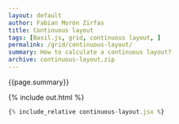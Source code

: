 ```yaml
---
layout: default
author: Fabian Morón Zirfas
title: Continuous layout
tags: [Basil.js, grid, continuous layout, ]
permalink: /grid/continuous-layout/
summary: How to calculate a continuous layout?
archive: continuous-layout.zip
---
```


{{page.summary}}


<!-- more -->

{% include out.html %}

```js
{% include_relative continuous-layout.jsx %}
```



